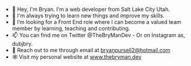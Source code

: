 - 👋 Hey, I'm Bryan.  I'm a web developer from Salt Lake City Utah.  
- 👀 I'm always trying to learn new things and improve my skills.  
- 💞️ I’m looking for a Front End role where I can become a valued team member by learning, teaching and contributing.
- 📫 You can find me on Twitter @TheBryManDev - Or on Instagram as, dubjbry.
- 📧 Reach out to me through email at bryanpursell2@hotmail.com
- 🕸️ Visit my personal website at www.thebryman.dev
  

<!---
TheBryManDev/TheBryManDev is a ✨ special ✨ repository because its `README.md` (this file) appears on your GitHub profile.
You can click the Preview link to take a look at your changes.
--->
